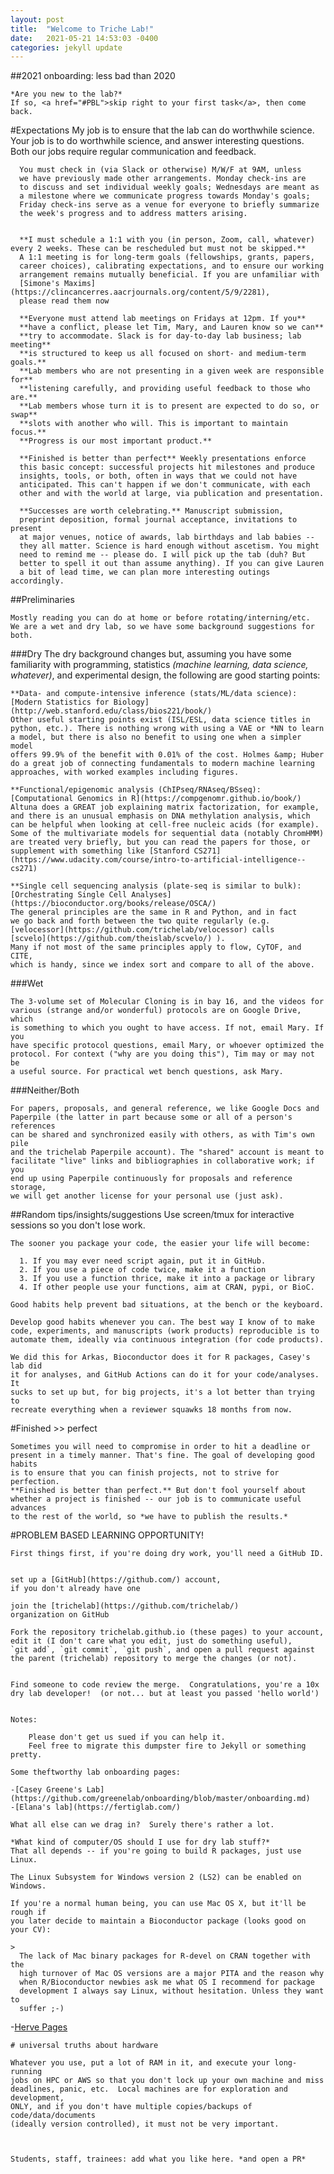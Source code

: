 ```yaml
---
layout: post
title:  "Welcome to Triche Lab!"
date:   2021-05-21 14:53:03 -0400
categories: jekyll update
---
```

##2021 onboarding: less bad than 2020


    *Are you new to the lab?*
    If so, <a href="#PBL">skip right to your first task</a>, then come back. 

#Expectations
      My job is to ensure that the lab can do worthwhile science. Your job is
      to do worthwhile science, and answer interesting questions. Both our jobs 
      require regular communication and feedback.

      You must check in (via Slack or otherwise) M/W/F at 9AM, unless
      we have previously made other arrangements. Monday check-ins are
      to discuss and set individual weekly goals; Wednesdays are meant as
      a milestone where we communicate progress towards Monday's goals; 
      Friday check-ins serve as a venue for everyone to briefly summarize
      the week's progress and to address matters arising.
        
        
	  **I must schedule a 1:1 with you (in person, Zoom, call, whatever) every 2 weeks. These can be rescheduled but must not be skipped.**
	  A 1:1 meeting is for long-term goals (fellowships, grants, papers, 
	  career choices), calibrating expectations, and to ensure our working
	  arrangement remains mutually beneficial. If you are unfamiliar with 
	  [Simone's Maxims](https://clincancerres.aacrjournals.org/content/5/9/2281),
	  please read them now
		
      **Everyone must attend lab meetings on Fridays at 12pm. If you**
      **have a conflict, please let Tim, Mary, and Lauren know so we can**
      **try to accommodate. Slack is for day-to-day lab business; lab meeting**
      **is structured to keep us all focused on short- and medium-term goals.**
      **Lab members who are not presenting in a given week are responsible for**
      **listening carefully, and providing useful feedback to those who are.**
      **Lab members whose turn it is to present are expected to do so, or swap**
      **slots with another who will. This is important to maintain focus.**
      **Progress is our most important product.**
        
      **Finished is better than perfect** Weekly presentations enforce
      this basic concept: successful projects hit milestones and produce 
      insights, tools, or both, often in ways that we could not have 
      anticipated. This can't happen if we don't communicate, with each
      other and with the world at large, via publication and presentation.
         
      **Successes are worth celebrating.** Manuscript submission, 
      preprint deposition, formal journal acceptance, invitations to present
      at major venues, notice of awards, lab birthdays and lab babies -- 
      they all matter. Science is hard enough without ascetism. You might
      need to remind me -- please do. I will pick up the tab (duh? But
      better to spell it out than assume anything). If you can give Lauren
      a bit of lead time, we can plan more interesting outings accordingly.
       
##Preliminaries
	
    Mostly reading you can do at home or before rotating/interning/etc.
    We are a wet and dry lab, so we have some background suggestions for both. 
    

###Dry
    The dry background changes but, assuming you have some familiarity with 
    programming, statistics *(machine learning, data science, whatever)*,
    and experimental design, the following are good starting points:
    
    **Data- and compute-intensive inference (stats/ML/data science):
    [Modern Statistics for Biology](http://web.stanford.edu/class/bios221/book/)
    Other useful starting points exist (ISL/ESL, data science titles in 
    python, etc.). There is nothing wrong with using a VAE or *NN to learn 
    a model, but there is also no benefit to using one when a simpler model
    offers 99.9% of the benefit with 0.01% of the cost. Holmes &amp; Huber
    do a great job of connecting fundamentals to modern machine learning 
    approaches, with worked examples including figures.

    **Functional/epigenomic analysis (ChIPseq/RNAseq/BSseq):
    [Computational Genomics in R](https://compgenomr.github.io/book/)
    Altuna does a GREAT job explaining matrix factorization, for example, 
    and there is an unusual emphasis on DNA methylation analysis, which 
    can be helpful when looking at cell-free nucleic acids (for example). 
    Some of the multivariate models for sequential data (notably ChromHMM) 
    are treated very briefly, but you can read the papers for those, or
    supplement with something like [Stanford CS271](https://www.udacity.com/course/intro-to-artificial-intelligence--cs271)

    **Single cell sequencing analysis (plate-seq is similar to bulk):
    [Orchestrating Single Cell Analyses](https://bioconductor.org/books/release/OSCA/)
    The general principles are the same in R and Python, and in fact 
    we go back and forth between the two quite regularly (e.g. 
    [velocessor](https://github.com/trichelab/velocessor) calls
    [scvelo](https://github.com/theislab/scvelo/) ).
    Many if not most of the same principles apply to flow, CyTOF, and CITE,
    which is handy, since we index sort and compare to all of the above.

###Wet
    
    The 3-volume set of Molecular Cloning is in bay 16, and the videos for 
    various (strange and/or wonderful) protocols are on Google Drive, which 
    is something to which you ought to have access. If not, email Mary. If you
    have specific protocol questions, email Mary, or whoever optimized the
    protocol. For context ("why are you doing this"), Tim may or may not be
    a useful source. For practical wet bench questions, ask Mary. 
    
###Neither/Both 
    
    For papers, proposals, and general reference, we like Google Docs and 
    Paperpile (the latter in part because some or all of a person's references
    can be shared and synchronized easily with others, as with Tim's own pile 
    and the trichelab Paperpile account). The "shared" account is meant to 
    facilitate "live" links and bibliographies in collaborative work; if you 
    end up using Paperpile continuously for proposals and reference storage,
    we will get another license for your personal use (just ask). 
    

##Random tips/insights/suggestions
    Use screen/tmux for interactive sessions so you don't lose work.
    
    The sooner you package your code, the easier your life will become:
    
      1. If you may ever need script again, put it in GitHub.
      2. If you use a piece of code twice, make it a function
      3. If you use a function thrice, make it into a package or library
      4. If other people use your functions, aim at CRAN, pypi, or BioC.
    
    Good habits help prevent bad situations, at the bench or the keyboard.
    
    Develop good habits whenever you can. The best way I know of to make
    code, experiments, and manuscripts (work products) reproducible is to 
    automate them, ideally via continuous integration (for code products).
    
    We did this for Arkas, Bioconductor does it for R packages, Casey's lab did 
    it for analyses, and GitHub Actions can do it for your code/analyses. It 
    sucks to set up but, for big projects, it's a lot better than trying to 
    recreate everything when a reviewer squawks 18 months from now.
    
#Finished >> perfect 
    
    Sometimes you will need to compromise in order to hit a deadline or
    present in a timely manner. That's fine. The goal of developing good habits 
    is to ensure that you can finish projects, not to strive for perfection.
    **Finished is better than perfect.** But don't fool yourself about 
    whether a project is finished -- our job is to communicate useful advances
    to the rest of the world, so *we have to publish the results.*

#PROBLEM BASED LEARNING OPPORTUNITY!
     
    First things first, if you're doing dry work, you'll need a GitHub ID.
      
        
    set up a [GitHub](https://github.com/) account, 
    if you don't already have one
        
    join the [trichelab](https://github.com/trichelab/)
    organization on GitHub

    Fork the repository trichelab.github.io (these pages) to your account,
    edit it (I don't care what you edit, just do something useful), 
    `git add`, `git commit`, `git push`, and open a pull request against 
    the parent (trichelab) repository to merge the changes (or not). 


    Find someone to code review the merge.  Congratulations, you're a 10x 
    dry lab developer!  (or not... but at least you passed 'hello world') 


    Notes: 

        Please don't get us sued if you can help it. 
        Feel free to migrate this dumpster fire to Jekyll or something pretty.

    Some theftworthy lab onboarding pages:

    -[Casey Greene's Lab](https://github.com/greenelab/onboarding/blob/master/onboarding.md) 
    -[Elana's lab](https://fertiglab.com/)
    
    What all else can we drag in?  Surely there's rather a lot.
    
    *What kind of computer/OS should I use for dry lab stuff?*
    That all depends -- if you're going to build R packages, just use Linux.
   
    The Linux Subsystem for Windows version 2 (LS2) can be enabled on Windows.
   
    If you're a normal human being, you can use Mac OS X, but it'll be rough if
    you later decide to maintain a Bioconductor package (looks good on your CV):
  
    >
      The lack of Mac binary packages for R-devel on CRAN together with the
      high turnover of Mac OS versions are a major PITA and the reason why
      when R/Bioconductor newbies ask me what OS I recommend for package
      development I always say Linux, without hesitation. Unless they want to
      suffer ;-)

   -[Herve Pages](https://stat.ethz.ch/pipermail/bioc-devel/2020-January/016010.html)

    # universal truths about hardware

    Whatever you use, put a lot of RAM in it, and execute your long-running 
    jobs on HPC or AWS so that you don't lock up your own machine and miss 
    deadlines, panic, etc.  Local machines are for exploration and development, 
    ONLY, and if you don't have multiple copies/backups of code/data/documents
    (ideally version controlled), it must not be very important.  



    Students, staff, trainees: add what you like here. *and open a PR*



